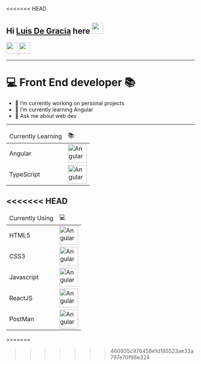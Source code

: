 <<<<<<< HEAD
## Hi [Luis De Gracia][website] here <img src="https://media.giphy.com/media/hvRJCLFzcasrR4ia7z/giphy.gif" width="30">

<a href="https://twitter.com/Luis_DGracia" target="_blanck" >
  <img src="https://cdn.svgporn.com/logos/twitter.svg" width=30>
</a>
<a href="https://www.linkedin.com/in/luis-degracia" target="_blanck" >
  <img src="https://cdn.svgporn.com/logos/linkedin-icon.svg" width=30>
</a>

---

# 💻 Front End developer 📚 

- 🔭 I’m currently working on personal projects
- 🌱 I’m currently learning Angular
- 💬 Ask me about web dev

---
<table>
  <thead>
    <tr>
      <td>Currently Learning</td>
      <td>📚</td>
    </tr>
  </thead>
  
  <tbody>
    <tr>
      <td>Angular</td>
      <td><img src="https://cdn.svgporn.com/logos/angular-icon.svg" width="50" alt="Angular" ></td>
    </tr>
    <tr>
      <td>TypeScript</td>
      <td><img src="https://cdn.svgporn.com/logos/typescript-icon.svg" width="50" alt="Angular" ></td>
    </tr>
  </tbody>
</table>

<<<<<<< HEAD
---

<table>
  <thead>
    <tr>
      <td>Currently Using</td>
      <td>💻</td>
    </tr>
  </thead>
  
  <tbody>
    <tr>
      <td>HTML5</td>
      <td><img src="https://cdn.svgporn.com/logos/html-5.svg" width="50" alt="Angular" ></td>
    </tr>
    <tr>
      <td>CSS3</td>
      <td><img src="https://cdn.svgporn.com/logos/css-3.svg" width="50" alt="Angular" ></td>
    </tr>
    <tr>
      <td>Javascript</td>
      <td><img src="https://cdn.svgporn.com/logos/javascript.svg" width="50" alt="Angular" ></td>
    </tr>
    <tr>
      <td>ReactJS</td>
      <td><img src="https://cdn.svgporn.com/logos/react.svg" width="50" alt="Angular" ></td>
    </tr>
    <tr>
      <td>PostMan</td>
      <td><img src="https://cdn.svgporn.com/logos/postman.svg" width="50" alt="Angular" ></td>
    </tr>
  </tbody>
</table>


<!-- LINKS -->

[website]: (https://luisdgracia.github.io/portfolio2/)
=======
>>>>>>> 460935c976458e1d185523ae33a797e70f98e324

